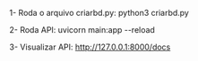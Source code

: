 1- Roda o arquivo criarbd.py: python3 criarbd.py

2- Roda API: uvicorn main:app --reload

3- Visualizar API: http://127.0.0.1:8000/docs

